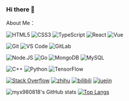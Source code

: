 ### Hi there 👋
 
  About Me：
  
  ![HTML5](https://img.shields.io/badge/-HTML5-E34F26?style=for-the-badge&logo=html5&logoColor=white)
  ![CSS3](https://img.shields.io/badge/-CSS3-1572B6?style=for-the-badge&logo=css3)
  ![TypeScript](https://img.shields.io/badge/-TypeScript-8fcfd1?style=for-the-badge&logo=typescript)
  ![React](https://img.shields.io/badge/-React-black?style=for-the-badge&logo=react)
  ![Vue](https://img.shields.io/badge/-Vue-424c50?style=for-the-badge&logo=vue.js)
  
  ![Git](https://img.shields.io/badge/-Git-00092C?style=for-the-badge&logo=git)
  ![VS Code](https://img.shields.io/badge/-VS%20Code-007ACC?style=for-the-badge&logo=visual-studio-code)
  ![GitLab](https://img.shields.io/badge/-GitLab-FCA121?style=for-the-badge&logo=gitlab)
  
  ![Node.JS](https://img.shields.io/badge/-Node.JS-black?style=for-the-badge&logo=Node.js)
  ![Go](https://img.shields.io/badge/-Go-394989?style=for-the-badge&logo=go)
  ![MongoDB](https://img.shields.io/badge/-MongoDB-622a1d?style=for-the-badge&logo=mongodb)
  ![MySQL](https://img.shields.io/badge/-MySQL-fff143?style=for-the-badge&logo=mysql)
  
  ![C++](https://img.shields.io/badge/-C++-00599C?style=for-the-badge&logo=c)
  ![Python](https://img.shields.io/badge/-Python-eedeb0?style=for-the-badge&logo=python)
  ![TensorFlow](https://img.shields.io/badge/-TensorFlow-black?style=for-the-badge&logo=tensorflow)
  
  [![Stack Overflow](https://img.shields.io/badge/-Stack_Overflow-black?style=for-the-badge&logo=stackoverflow)](https://stackoverflow.com/users/18641808/marcus-ma)
  [![zhihu](https://img.shields.io/badge/-知乎-black?style=for-the-badge&logo=zhihu)](https://www.zhihu.com/people/luan-dun-9)
  [![bilibili](https://img.shields.io/badge/-bilibili-black?style=for-the-badge&logo=bilibili)](https://space.bilibili.com/51402205)
  [![juejin](https://img.shields.io/badge/-掘金-black?style=for-the-badge&logo=juejin)](https://juejin.cn/user/2498515115455383)
  
  
  
  
 
  ![myx980818's GitHub stats](https://github-readme-stats.vercel.app/api?username=myx980818&show_icons=true&theme=darcula)
   [![Top Langs](https://github-readme-stats.vercel.app/api/top-langs/?username=myx980818&layout=compact)](https://github.com/myx980818/github-readme-stats)
